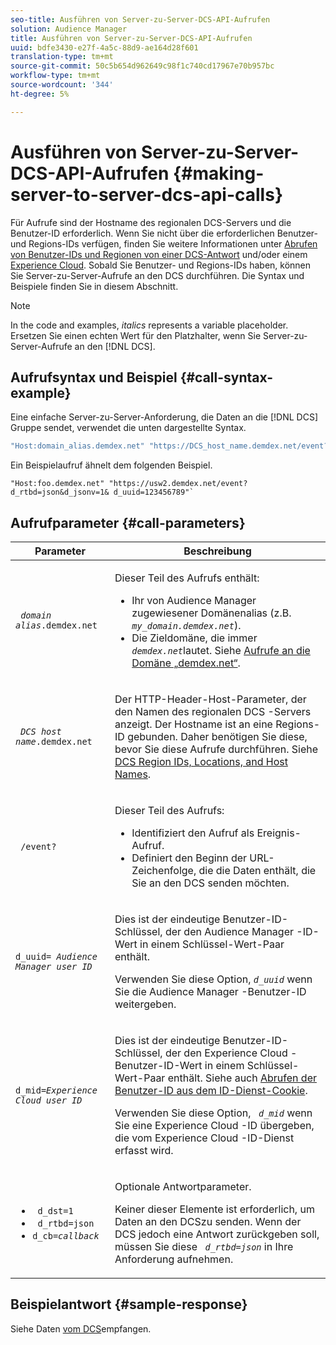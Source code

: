 ```yaml
---
seo-title: Ausführen von Server-zu-Server-DCS-API-Aufrufen
solution: Audience Manager
title: Ausführen von Server-zu-Server-DCS-API-Aufrufen
uuid: bdfe3430-e27f-4a5c-88d9-ae164d28f601
translation-type: tm+mt
source-git-commit: 50c5b654d962649c98f1c740cd17967e70b957bc
workflow-type: tm+mt
source-wordcount: '344'
ht-degree: 5%

---
```



# Ausführen von Server-zu-Server-DCS-API-Aufrufen {#making-server-to-server-dcs-api-calls}

Für Aufrufe sind der Hostname des regionalen DCS-Servers und die Benutzer-ID erforderlich. Wenn Sie nicht über die erforderlichen Benutzer- und Regions-IDs verfügen, finden Sie weitere Informationen unter [Abrufen von Benutzer-IDs und Regionen von einer DCS-Antwort](/help/using/api/dcs-intro/dcs-s2s/dcs-aam-ids.md) und/oder einem [Experience Cloud](/help/using/api/dcs-intro/dcs-s2s/dcs-mcid-ids.md). Sobald Sie Benutzer- und Regions-IDs haben, können Sie Server-zu-Server-Aufrufe an den DCS durchführen. Die Syntax und Beispiele finden Sie in diesem Abschnitt.

>[!NOTE]
>
>In the code and examples, *italics* represents a variable placeholder. Ersetzen Sie einen echten Wert für den Platzhalter, wenn Sie Server-zu-Server-Aufrufe an den [!DNL DCS].

## Aufrufsyntax und Beispiel {#call-syntax-example}

Eine einfache Server-zu-Server-Anforderung, die Daten an die [!DNL DCS] Gruppe sendet, verwendet die unten dargestellte Syntax.

```js
"Host:domain_alias.demdex.net" "https://DCS_host_name.demdex.net/event?d_rtbd=json&d_jsonv=1&d_uuid=userID
```

Ein Beispielaufruf ähnelt dem folgenden Beispiel.

```
"Host:foo.demdex.net" "https://usw2.demdex.net/event?d_rtbd=json&d_jsonv=1& d_uuid=123456789"`
```

## Aufrufparameter {#call-parameters}

<table id="table_3AF4466009B64F0C9CBE7904A4096E0C"> 
 <thead> 
  <tr> 
   <th colname="col1" class="entry"> Parameter </th> 
   <th colname="col2" class="entry"> Beschreibung </th> 
  </tr> 
 </thead>
 <tbody> 
  <tr> 
   <td colname="col1"> <p><code> <i>domain alias</i>.demdex.net</code> </p> </td> 
   <td colname="col2"> <p>Dieser Teil des Aufrufs enthält: </p> <p> 
     <ul id="ul_3EDA9C7BA6794D06BCB07A75A9BD2372"> 
      <li id="li_74624CA78D6F4536A8164AE1FA1DECB9">Ihr von <span class="keyword"> Audience Manager</span> zugewiesener Domänenalias (z.B. <i><code> my_domain.demdex.net</code></i>). </li> 
      <li id="li_08ABE91CA247403AA480B3FB4BEF83BA">Die Zieldomäne, die immer <i><code> demdex.net</code></i>lautet. Siehe <a href="../../../reference/demdex-calls.md">Aufrufe an die Domäne „demdex.net“</a>. </li> 
     </ul> </p> </td> 
  </tr> 
  <tr> 
   <td colname="col1"> <p><code> <i>DCS host name</i>.demdex.net</code> </p> </td> 
   <td colname="col2"> <p>Der HTTP-Header-Host-Parameter, der den Namen des regionalen <span class="wintitle"> DCS</span> -Servers anzeigt. Der Hostname ist an eine Regions-ID gebunden. Daher benötigen Sie diese, bevor Sie diese Aufrufe durchführen. Siehe <a href="../../../api/dcs-intro/dcs-api-reference/dcs-regions.md">DCS Region IDs, Locations, and Host Names</a>. </p> </td> 
  </tr> 
  <tr> 
   <td colname="col1"> <p><code> /event?</code> </p> </td> 
   <td colname="col2"> <p>Dieser Teil des Aufrufs: </p> <p> 
     <ul id="ul_6332444A305A4F12A7CBE471CA508516"> 
      <li id="li_1C5C111B2B0E4621B3FC0C20D6516041">Identifiziert den Aufruf als Ereignis-Aufruf. </li> 
      <li id="li_DBCE9B1C70604A629ECD7AC0A9052198">Definiert den Beginn der URL-Zeichenfolge, die die Daten enthält, die Sie an den DCS senden möchten. </li> 
     </ul> </p> </td> 
  </tr> 
  <tr> 
   <td colname="col1"> <p><code>d_uuid= <i>Audience Manager user ID</i></code> </p> </td> 
   <td colname="col2"> <p>Dies ist der eindeutige Benutzer-ID-Schlüssel, der den <span class="keyword"> Audience Manager</span> -ID-Wert in einem Schlüssel-Wert-Paar enthält. </p> <p>Verwenden Sie diese Option, <code><i>d_uuid</i></code> wenn Sie die <span class="keyword"> Audience Manager</span> -Benutzer-ID weitergeben. </p> </td>
  </tr> 
  <tr> 
   <td colname="col1"> <p><code>d_mid=<i>Experience Cloud user ID</i></code> </p> </td> 
   <td colname="col2"> <p>Dies ist der eindeutige Benutzer-ID-Schlüssel, der den <span class="keyword"> Experience Cloud</span> -Benutzer-ID-Wert in einem Schlüssel-Wert-Paar enthält. Siehe auch <a href="../../../api/dcs-intro/dcs-s2s/dcs-mcid-ids.md#get-user-ids-from-service-cookie"> Abrufen der Benutzer-ID aus dem ID-Dienst-Cookie</a>. </p> <p>Verwenden Sie diese Option, <i><code> d_mid</code></i> wenn Sie eine <span class="keyword"> Experience Cloud</span> -ID übergeben, die vom <span class="keyword"> Experience Cloud</span> -ID-Dienst erfasst wird. </p> </td> 
  </tr> 
  <tr> 
   <td colname="col1"> <p> 
     <ul id="ul_36E2C1A0538D4D2C94DFC1335720A524"> 
      <li id="li_8902EED431CE4F0189A94868FA52DB1F"><code> d_dst=1</code> </li> 
      <li id="li_4B6B29499D444E31808DE0A9AA0442D0"><code> d_rtbd=json</code> </li> 
      <li id="li_3430CD0438604B83BE6437E6EC480816"><code>d_cb=<i>callback</i></code> </li> 
     </ul> </p> </td> 
   <td colname="col2"> <p>Optionale Antwortparameter. </p> <p> Keiner dieser Elemente ist erforderlich, um Daten an den <span class="wintitle"> DCS</span>zu senden. Wenn der <span class="wintitle"> DCS</span> jedoch eine Antwort zurückgeben soll, müssen Sie diese <i><code> d_rtbd=json</code></i> in Ihre Anforderung aufnehmen. </p> </td> 
  </tr> 
 </tbody> 
</table>

## Beispielantwort {#sample-response}

Siehe Daten [vom DCS](../../../api/dcs-intro/dcs-event-calls/dcs-url-receive.md)empfangen.
